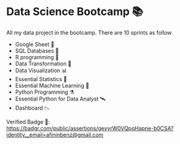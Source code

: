 # Data Science Bootcamp 📚
All my data project in the bootcamp. There are 10 sprints as follow

- Google Sheet 🐑
- SQL Databases 💽
- R programming 🔬
- Data Transformation 🚋
- Data Visualization 📊
- Essential Statistics 🧮
- Essential Machine Learning 🤖
- Python Programming ⚗️
- Essential Python for Data Analyst 🛰️
- Dashboard 📉

Verified Badge 🚩: https://badgr.com/public/assertions/gevyrW0VQpqHapne-b0CSA?identity__email=afininbenz@gmail.com
